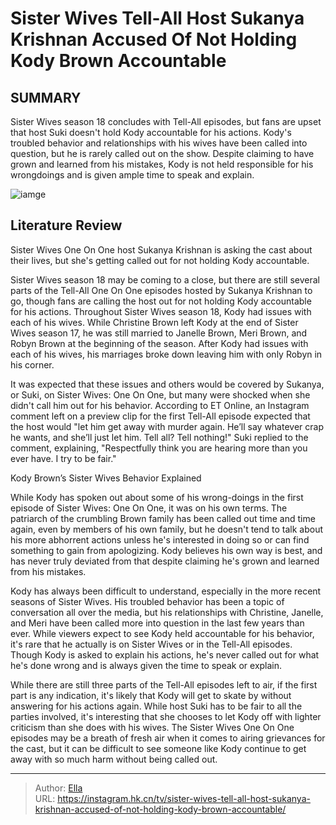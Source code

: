 # Sister Wives Tell-All Host Sukanya Krishnan Accused Of Not Holding Kody Brown Accountable


## SUMMARY 



  Sister Wives season 18 concludes with Tell-All episodes, but fans are upset that host Suki doesn&#39;t hold Kody accountable for his actions.   Kody&#39;s troubled behavior and relationships with his wives have been called into question, but he is rarely called out on the show.   Despite claiming to have grown and learned from his mistakes, Kody is not held responsible for his wrongdoings and is given ample time to speak and explain.  

![iamge](https://static1.srcdn.com/wordpress/wp-content/uploads/2023/11/sister-wives-tell-all-host-sukanya-krishnan-accused-of-not-holding-kody-brown-accountable.jpg)

## Literature Review
Sister Wives One On One host Sukanya Krishnan is asking the cast about their lives, but she&#39;s getting called out for not holding Kody accountable.




Sister Wives season 18 may be coming to a close, but there are still several parts of the Tell-All One On One episodes hosted by Sukanya Krishnan to go, though fans are calling the host out for not holding Kody accountable for his actions. Throughout Sister Wives season 18, Kody had issues with each of his wives. While Christine Brown left Kody at the end of Sister Wives season 17, he was still married to Janelle Brown, Meri Brown, and Robyn Brown at the beginning of the season. After Kody had issues with each of his wives, his marriages broke down leaving him with only Robyn in his corner.




It was expected that these issues and others would be covered by Sukanya, or Suki, on Sister Wives: One On One, but many were shocked when she didn&#39;t call him out for his behavior. According to ET Online, an Instagram comment left on a preview clip for the first Tell-All episode expected that the host would &#34;let him get away with murder again. He’ll say whatever crap he wants, and she’ll just let him. Tell all? Tell nothing!&#34; Suki replied to the comment, explaining, &#34;Respectfully think you are hearing more than you ever have. I try to be fair.&#34;


 Kody Brown’s Sister Wives Behavior Explained 
          

While Kody has spoken out about some of his wrong-doings in the first episode of Sister Wives: One On One, it was on his own terms. The patriarch of the crumbling Brown family has been called out time and time again, even by members of his own family, but he doesn&#39;t tend to talk about his more abhorrent actions unless he&#39;s interested in doing so or can find something to gain from apologizing. Kody believes his own way is best, and has never truly deviated from that despite claiming he&#39;s grown and learned from his mistakes.





 

Kody has always been difficult to understand, especially in the more recent seasons of Sister Wives. His troubled behavior has been a topic of conversation all over the media, but his relationships with Christine, Janelle, and Meri have been called more into question in the last few years than ever. While viewers expect to see Kody held accountable for his behavior, it&#39;s rare that he actually is on Sister Wives or in the Tell-All episodes. Though Kody is asked to explain his actions, he&#39;s never called out for what he&#39;s done wrong and is always given the time to speak or explain.

While there are still three parts of the Tell-All episodes left to air, if the first part is any indication, it&#39;s likely that Kody will get to skate by without answering for his actions again. While host Suki has to be fair to all the parties involved, it&#39;s interesting that she chooses to let Kody off with lighter criticism than she does with his wives. The Sister Wives One On One episodes may be a breath of fresh air when it comes to airing grievances for the cast, but it can be difficult to see someone like Kody continue to get away with so much harm without being called out.






---

> Author: [Ella](https://instagram.hk.cn/)  
> URL: https://instagram.hk.cn/tv/sister-wives-tell-all-host-sukanya-krishnan-accused-of-not-holding-kody-brown-accountable/  


